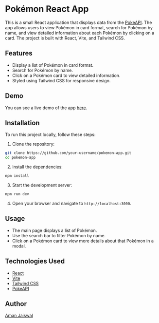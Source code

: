 # Pokémon React App

This is a small React application that displays data from the [PokeAPI](https://pokeapi.co/api/v2/pokemon). The app allows users to view Pokémon in card format, search for Pokémon by name, and view detailed information about each Pokémon by clicking on a card. The project is built with React, Vite, and Tailwind CSS.

## Features

- Display a list of Pokémon in card format.
- Search for Pokémon by name.
- Click on a Pokémon card to view detailed information.
- Styled using Tailwind CSS for responsive design.

## Demo

You can see a live demo of the app [here](https://your-github-username.github.io/pokemon-app).

## Installation

To run this project locally, follow these steps:

1. Clone the repository:

```sh
git clone https://github.com/your-username/pokemon-app.git
cd pokemon-app
```

2. Install the dependencies:

```sh
npm install
```

3. Start the development server:

```sh
npm run dev
```

4. Open your browser and navigate to `http://localhost:3000`.

## Usage

- The main page displays a list of Pokémon.
- Use the search bar to filter Pokémon by name.
- Click on a Pokémon card to view more details about that Pokémon in a modal.

## Technologies Used

- [React](https://reactjs.org/)
- [Vite](https://vitejs.dev/)
- [Tailwind CSS](https://tailwindcss.com/)
- [PokeAPI](https://pokeapi.co/)



## Author

[Aman Jaiswal](https://github.com/amanjaiswal7236)

